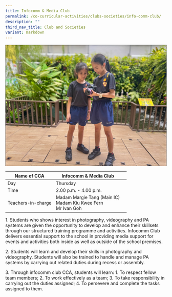 ```yaml
---
title: Infocomm & Media Club
permalink: /co-curricular-activities/clubs-societies/info-comm-club/
description: ""
third_nav_title: Club and Societies
variant: markdown
---
```

![](/images/CoCurricularActivities/Infocomm/CCA_infocomm01.jpg)

|Name of CCA|Infocomm &amp; Media Club|  |
| -------- | ------- | --------------- |
|Day | Thursday | 
| Time |2.00 p.m. - 4.00 p.m. 
|Teachers-in-charge |Madam Margie Tang (Main IC)<br>Madam Kiu Kwee Fern<br>Mr Ivan Goh


<p style="box-sizing: inherit; font-size: 1em;">1.  Students who shows interest in photography, videography and PA systems are given the opportunity to develop and enhance their skillsets through our structured training programme and activities. Infocomm Club delivers essential support to the school in providing media support for events and activities both inside as well as outside of the school premises.</p>
<p style="box-sizing: inherit; font-size: 1em;">
2.  Students will learn and develop their skills in photography and videography. Students will also be trained to handle and manage PA systems by carrying out related duties during recess or assembly.</p>
<p style="box-sizing: inherit; font-size: 1em;">
3.  Through infocomm club CCA, students will learn: 1. To respect fellow team members; 2. To work effectively as a team; 3. To take responsibility in carrying out the duties assigned; 4. To persevere and complete the tasks assigned to them.</p>
